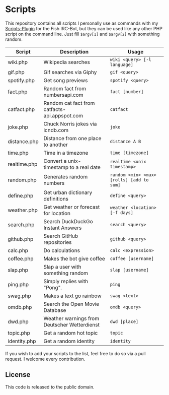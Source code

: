 # Scripts

This repository contains all scripts I personally use as commands with my [Scripts-Plugin](https://github.com/nkreer/Fish-Scripts) for the Fish IRC-Bot, but they can be used like any other PHP script on the command line. Just fill `$argv[1]` and `$argv[2]` with something random.

| Script | Description | Usage |
|--------------|-----------------------------------------------|-------------------------------------------|
| wiki.php | Wikipedia searches | `wiki <query> [-l language]` |
| gif.php | Gif searches via Giphy | `gif <query>` |
| spotify.php | Get song previews | `spotify <query>` |
| fact.php | Random fact from numbersapi.com | `fact [number]` |
| catfact.php | Random cat fact from catfacts-api.appspot.com | `catfact` |
| joke.php | Chuck Norris jokes via icndb.com | `joke` |
| distance.php | Distance from one place to another | `distance A B` |
| time.php | Time in a timezone | `time [timezone]` |
| realtime.php | Convert a unix-timestamp to a real date | `realtime <unix timestamp>` |
| random.php | Generates random numbers | `random <min> <max> [rolls] [add to sum]` |
| define.php | Get urban dictionary definitions | `define <query>` |
| weather.php | Get weather or forecast for location | `weather <location> [-f days]` |
| search.php | Search DuckDuckGo Instant Answers | `search <query>` |
| github.php | Search GitHub repositories | `github <query>` |
| calc.php | Do calculations | `calc <expression>` |
| coffee.php | Makes the bot give coffee | `coffee [username]` |
| slap.php | Slap a user with something random | `slap [username]` |
| ping.php | Simply replies with "Pong". | `ping` |
| swag.php | Makes a text go rainbow | `swag <text>` |
| omdb.php | Search the Open Movie Database | `omdb <query>` |
| dwd.php | Weather warnings from Deutscher Wetterdienst | `dwd [place]` |
| topic.php | Get a random hot topic | `topic` |
| identity.php | Get a random identity | `identity` |

If you wish to add your scripts to the list, feel free to do so via a pull request. I welcome every contribution.

## License

This code is released to the public domain.